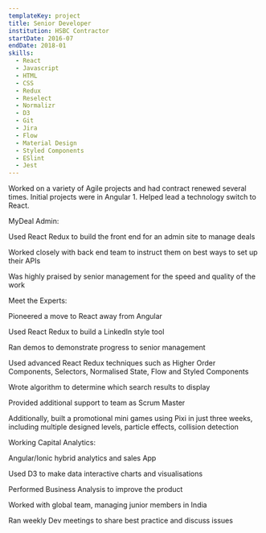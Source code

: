 ```yaml
---
templateKey: project
title: Senior Developer
institution: HSBC Contractor
startDate: 2016-07
endDate: 2018-01
skills:
  - React
  - Javascript
  - HTML
  - CSS
  - Redux
  - Reselect
  - Normalizr
  - D3
  - Git
  - Jira
  - Flow
  - Material Design
  - Styled Components
  - ESlint
  - Jest
---
```

Worked on a variety of Agile projects and had contract renewed several times. Initial projects were in Angular 1. Helped lead a technology switch to React.  

MyDeal Admin:

Used React Redux to build the front end for an admin site to manage deals

Worked closely with back end team to instruct them on best ways to set up their APIs

Was highly praised by senior management for the speed and quality of the work

Meet the Experts:

Pioneered a move to React away from Angular

Used React Redux to build a LinkedIn style tool

Ran demos to demonstrate progress to senior management

Used advanced React Redux techniques such as Higher Order Components, Selectors, Normalised State, Flow and Styled Components

Wrote algorithm to determine which search results to display

Provided additional support to team as Scrum Master

Additionally, built a promotional mini games using Pixi in just three weeks, including multiple designed levels, particle effects, collision detection

Working Capital Analytics:

Angular/Ionic hybrid analytics and sales App

Used D3 to make data interactive charts and visualisations

Performed Business Analysis to improve the product

Worked with global team, managing junior members in India

Ran weekly Dev meetings to share best practice and discuss issues
